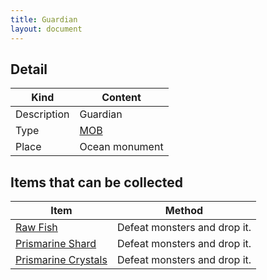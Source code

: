 ```yaml
---
title: Guardian
layout: document
---
```

## Detail

|Kind|Content|
|---|---|
|Description|Guardian|
|Type|[MOB](MOB)|
|Place|Ocean monument|

## Items that can be collected

|Item|Method|
|---|---|
|[Raw Fish](Raw_Fish)|Defeat monsters and drop it.|
|[Prismarine Shard](Prismarine_Shard)|Defeat monsters and drop it.|
|[Prismarine Crystals](Prismarine_Crystals)|Defeat monsters and drop it.|
